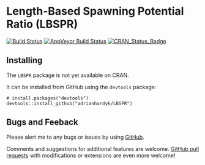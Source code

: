 # Length-Based Spawning Potential Ratio (LBSPR)
[![Build Status](https://travis-ci.org/AdrianHordyk/LBSPR.svg?branch=master)](https://travis-ci.org/AdrianHordyk/LBSPR)
[![AppVeyor Build Status](https://ci.appveyor.com/api/projects/status/github/AdrianHordyk/LBSPR?branch=master&svg=true)](https://ci.appveyor.com/project/AdrianHordyk/LBSPR)
[![CRAN_Status_Badge](http://www.r-pkg.org/badges/version/LBSPR)](http://cran.r-project.org/package=LBSPR)


## Installing 
The `LBSPR` package is not yet available on CRAN.

It can be installed from GitHub using the `devtools` package:
```
# install.packages("devtools")
devtools::install_github("adrianhordyk/LBSPR")
```

## Bugs and Feeback
Please alert me to any bugs or issues by using [GitHub](https://github.com/AdrianHordyk/LBSPR/issues).

Comments and suggestions for additional features are welcome. [GitHub pull requests](https://github.com/AdrianHordyk/LBSPR/pulls) with modifications or extensions are even more welcome!


